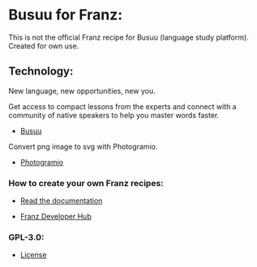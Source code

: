 [comment]: <Author: Glauber GF (https://github.com/glaubergf)>
[comment]: <Create: 2022-05-20>

# Busuu for Franz:

This is not the official Franz recipe for Busuu (language study platform).
Created for own use.

## Technology:

New language, new opportunities, new you.

Get access to compact lessons from the experts and connect with a community of native speakers to help you master words faster.

* [Busuu](https://www.busuu.com/)

Convert png image to svg with Photogramio.

* [Photogramio](https://photogramio.com/pt/png-to-svg)

### How to create your own Franz recipes:

* [Read the documentation](https://github.com/meetfranz/plugins)

* [Franz Developer Hub](https://meetfranz.com/developer)

### GPL-3.0:

* [License](https://mit-license.org/)
